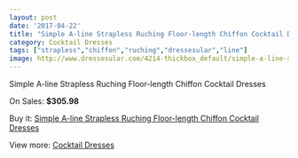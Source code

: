 ```yaml
---
layout: post
date: '2017-04-22'
title: "Simple A-line Strapless Ruching Floor-length Chiffon Cocktail Dresses"
category: Cocktail Dresses
tags: ["strapless","chiffon","ruching","dressesular","line"]
image: http://www.dressesular.com/4214-thickbox_default/simple-a-line-strapless-ruching-floor-length-chiffon-cocktail-dresses.jpg
---
```

Simple A-line Strapless Ruching Floor-length Chiffon Cocktail Dresses

On Sales: **$305.98**
<a href="https://www.dressesular.com/cocktail-dresses/1917-simple-a-line-strapless-ruching-floor-length-chiffon-cocktail-dresses.html"><amp-img layout="responsive" width="600" height="600" src="//www.dressesular.com/4214-thickbox_default/simple-a-line-strapless-ruching-floor-length-chiffon-cocktail-dresses.jpg" alt="Simple A-line Strapless Ruching Floor-length Chiffon Cocktail Dresses 0" /></a>

Buy it: [Simple A-line Strapless Ruching Floor-length Chiffon Cocktail Dresses](https://www.dressesular.com/cocktail-dresses/1917-simple-a-line-strapless-ruching-floor-length-chiffon-cocktail-dresses.html "Simple A-line Strapless Ruching Floor-length Chiffon Cocktail Dresses")

View more: [Cocktail Dresses](https://www.dressesular.com/12-cocktail-dresses "Cocktail Dresses")